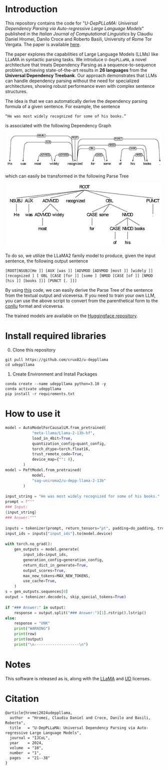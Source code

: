 # Introduction
This repository contains the code for "_U-DepPLLaMA: Universal Dependency Parsing via Auto-regressive Large Language Models_" published in the _Italian Journal of Computational Linguistics_ by Claudiu Daniel Hromei, Danilo Croce and Roberto Basili, University of Rome Tor Vergata. The paper is available [here](https://journals.openedition.org/ijcol/1352).

The paper explores the capabilities of Large Language Models (LLMs) like LLaMA in syntactic parsing tasks. We introduce `U-DepPLLaMA`, a novel architecture that treats Dependency Parsing as a sequence-to-sequence problem, achieving state-of-the-art results in **26 languages** from the **Universal Dependency Treebank**. Our approach demonstrates that LLMs can handle dependency parsing without the need for specialized architectures, showing robust performance even with complex sentence structures.

The idea is that we can automatically derive the dependency parsing formula of a given sentence. For example, the sentence

    “He was most widely recognized for some of his books.”

is associated with the following Dependency Graph

![Dependency Graph associated with the above sentence](assets/dep_graph.jpg)

which can easily be transformed in the following Parse Tree

![Dependency Tree associated with the above sentence](assets/dep_tree.jpg)

To do so, we utilize the LLaMA2 family model to produce, given the input sentence, the following output sentence

    [ROOT[NSUBJ[He ]] [AUX [was ]] [ADVMOD [ADVMOD [most ]] [widely ]] [recognized ] [ OBL [CASE [for ]] [some ] [NMOD [CASE [of ]] [NMOD [his ]] [books ]]] [PUNCT [. ]]]

By using [this](sentence_utils.py) code, we can easily derive the Parse Tree of the sentence from the textual output and viceversa. If you need to train your own LLM, you can use the above script to convert from the parenthetical form to the [conllu](https://pypi.org/project/conllu/) format and viceversa.


The trained models are available on the [Huggingface repository](https://huggingface.co/sag-uniroma2).

<!-- # Dataset
In our experiments, we narrowed our focus to the [Universal Dependency Parsing dataset version 2.3](http://hdl.handle.net/11234/1-2895). From the Universal Dependency Parsing dataset, our concentration was particularly on the subset whose languages were supported by LLaMA2, as indicated in their report. This subset included 27 languages, from English and Finnish to Korean. Unfortunately, we discarded texts written in Vietnamese because we encountered problems with encoding and the LLaMA2 tokenizer. Our dataset thus contains examples written in 26 languages. For languages like Czech, Norwegian, and Russian with over 30,000 examples, we limit the training datasets to a maximum of 30,000 sentences per language, retaining balanced datasets across languages. Our neural architecture was trained on the aggregated dataset of all supported languages after the cutoff reduction, which consisted of 392,088 training examples, 59,084 development sentences, and 62,069 testing examples
-->

# Install required libraries 
0. Clone this repository
```Shell
git pull https://github.com/crux82/u-deppllama
cd udeppllama
```

1. Create Environment and Install Packages
```Shell
conda create --name udeppllama python=3.10 -y 
conda activate udeppllama
pip install -r requirements.txt
```

# How to use it
```Python
model = AutoModelForCausalLM.from_pretrained(
            "meta-llama/Llama-2-13b-hf",
            load_in_4bit=True,
            quantization_config=quant_config,
            torch_dtype=torch.float16,
            trust_remote_code=True,
            device_map={"": 0},
        )
model = PeftModel.from_pretrained(
            model,
            "sag-uniroma2/u-depp-llama-2-13b"
        )

input_string = "He was most widely recognized for some of his books."
prompt = f"""
### Input:
{input_string}
### Answer:"""

inputs = tokenizer(prompt, return_tensors="pt", padding=do_padding, truncation=True, max_length=CUTOFF_LEN)
input_ids = inputs["input_ids"].to(model.device)

with torch.no_grad():
    gen_outputs = model.generate(
        input_ids=input_ids,
        generation_config=generation_config,
        return_dict_in_generate=True,
        output_scores=True,
        max_new_tokens=MAX_NEW_TOKENS,
        use_cache=True,
    )
s = gen_outputs.sequences[0]
output = tokenizer.decode(s, skip_special_tokens=True)

if "### Answer:" in output:
    response = output.split("### Answer:")[1].rstrip().lstrip()
else:
    response = "UNK"
    print("WARNING")
    print(row)
    print(output)
    print("\n--------------------\n")
```

# Notes
This software is released as is, along with the [LLaMA](https://ai.meta.com/llama/license/) and [UD](https://github.com/UniversalDependencies/LICENSE) licenses.

# Citation
```
@article{hromei2024udeppllama,
  author  = "Hromei, Claudiu Daniel and Croce, Danilo and Basili, Roberto",
  title   = "U-DepPLLaMA: Universal Dependency Parsing via Auto-regressive Large Language Models",
  journal = "IJCoL",
  year    = 2024,
  volume  = "10",
  number  = "1",
  pages   = "21--38"
}
```